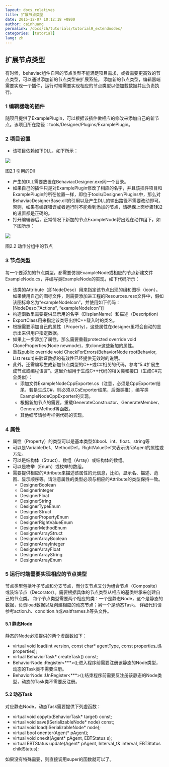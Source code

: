 ```yaml
---
layout: docs_relatives
title: 扩展节点类型
date: 2015-12-07 10:12:18 +0800
author: cainhuang
permalink: /docs/zh/tutorials/tutorial9_extendnodes/
categories: [tutorial]
lang: zh
---
```


## 扩展节点类型
有时候，behaviac组件自带的节点类型不能满足项目需求，或者需要更高效的节点类型，可以通过添加新的节点类型来扩展系统。
添加新的节点类型，编辑器端需要实现一个插件，运行时端需要实现相应的节点类型以便加载数据并且负责执行。

### 1 编辑器端的插件
随项目提供了ExamplePlugin，可以根据该插件做相应的修改来添加自己的新节点。该项目所在路径：tools/Designer/Plugins/ExamplePlugin。

### 2 项目设置
- 该项目依赖如下DLL，如下所示：

![]({{site.baseurl}}/img/tutorials/tutorial9/referencedDlls.png)

图2.1 引用的Dll

- 产生的DLL需要放置在BehaviacDesigner.exe同一个目录。
- 如果自己的插件只是对ExamplePlugin修改了相应的名字，并且该插件项目和ExamplePlugin的所在位置一样，即位于tools/Designer/Plugins中，那么对BehaviacDesignerBase.dll的引用以及产生DLL的输出路径不需要改动即可。否则，如果有编译错误或者运行时不能看到添加的节点，请确保上面步骤1和2的设置都是正确的。
- 打开编辑器后，正常情况下新加的节点ExampleNode将出现在动作组下，如下图所示：

![]({{site.baseurl}}/img/tutorials/tutorial9/actionFolder.png)

图2.2 动作分组中的节点

### 3 节点类型
每一个要添加的节点类型，都需要仿照ExampleNode或相应的节点新建文件ExampleNode.cs，并编写类ExampleNode的实现，如下代码所示：

- 该类的Attribute（即NodeDesc）用来指定该节点出现的组和图标（icon）。如果使用自己的图标文件，则需要添加进工程的Resources.resx文件中，假如该图标命名为“exampleNodeIcon”，并使用如下代码：
[NodeDesc("Actions", “exampleNodeIcon”)]
- 构造函数里需要提供显示用的名字（DisplanName）和描述（Description）
- ExportClass用来指定该类导出供C++载入时的类名。
- 根据需要添加自己的属性（Property），这些属性在designer里将会自动的显示出来供用户指定数据。
- 如果上一步添加了属性，那么需要重载protected override void CloneProperties(Node newnode)，来clone这些新加的属性。
- 重载public override void CheckForErrors(BehaviorNode rootBehavior, List<ErrorCheck> result)来验证数据的有效性已经提供无效时的说明。
- 此外，还需编写生成新加节点类型的C++或C#相关的代码，参考“5.4扩展生成节点或编程语言”。这里介绍用于生成C++代码的相关类和接口（生成C#完全类似）：
	- 添加文件ExampleNodeCppExporter.cs（注意，必须是CppExporter结尾，若是生成C#，则必须以CsExporter结尾，后面类推），编写类ExampleNodeCppExporter的实现。
	- 根据新加节点的需要，重载GenerateConstructor、GenerateMember、GenerateMethod等函数。
	- 其他细节请参考样例代码的实现。
	
### 4 属性
- 属性（Property）的类型可以是基本类型如bool、int、float、string等
- 可以是VariableDef、MethodDef，RightValueDef来表示访问Agent的属性或方法。
- 可以是结构体（Struct）、数组（Array）或结构体的数组。
- 可以是枚举（Enum）或枚举的数组。
- 需要提供相应的Attribute来描述该属性的元信息，比如，显示名、描述、范围、显示顺序等。请注意属性的类型必须与相应的Attribute的类型保持一致。
	- DesignerBoolean
	- DesignerInteger
	- DesignerFloat
	- DesignerString
	- DesignerTypeEnum
	- DesignerStruct
	- DesignerPropertyEnum
	- DesignerRightValueEnum
	- DesignerMethodEnum
	- DesignerArrayStruct
	- DesignerArrayBoolean
	- DesignerArrayInteger
	- DesignerArrayFloat
	- DesignerArrayString
	- DesignerArrayEnum

### 5 运行时端需要实现相应的节点类型
节点类型包括叶子节点和分支节点，而分支节点又分为组合节点（Composite）或装饰节点（Decorator）。需要根据具体的节点类型从相应的基类继承来创建自己的节点类。
每个节点类型需要两个相应的类：一个是静态Node，这个是静态的数据，负责load数据以及创建相应的动态节点；另一个是动态Task。
详细代码请参考action.h、condition.h或waitframes.h等头文件。

#### 5.1 静态Node
静态的Node必须提供的两个虚函数如下：

- virtual void load(int version, const char* agentType, const properties_t& properties);
- virtual BehaviorTask* createTask() const;
- BehaviorNode::Register<***>();进入程序前需要注册该静态的Node类型，动态的Task类不需要注册。
- BehaviorNode::UnRegister<***>();结束程序前需要反注册该静态的Node类型，动态的Task类不需要反注册。

#### 5.2 动态Task
对应静态Node，动态Task需要提供下列虚函数：

- virtual void copyto(BehaviorTask* target) const;
- virtual void save(ISerializableNode* node) const;
- virtual void load(ISerializableNode* node);
- virtual bool onenter(Agent* pAgent);
- virtual void onexit(Agent* pAgent, EBTStatus s);
- virtual EBTStatus update(Agent* pAgent, Interval_t& interval, EBTStatus childStatus);

如果没有特殊需要，则直接调用super的函数就可以了。
